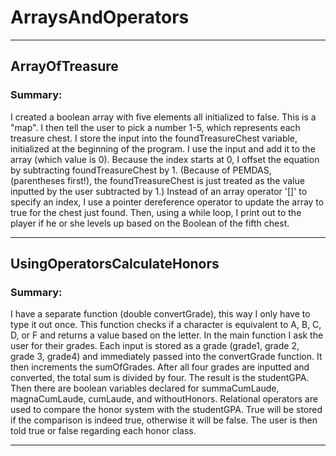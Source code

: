 # ArraysAndOperators
---
## ArrayOfTreasure
### Summary: 
I created a boolean array with five elements all initialized to false. This is a "map". I then tell the user to pick a number 1-5, which 
represents each treasure chest. I store the input into the foundTreasureChest variable, initialized at the beginning of the program. I use the input and
add it to the array (which value is 0). Because the index starts at 0, I offset the equation by subtracting foundTreasureChest by 1. (Because of PEMDAS, 
(parentheses first!), the foundTreasureChest is just treated as the value inputted by the user subtracted by 1.) Instead of an array operator '[]' to 
specify an index, I use a pointer dereference operator to update the array to true for the chest just found. Then, using a while loop, I print out to the player if he or she levels up based on the Boolean of the fifth chest.

----
## UsingOperatorsCalculateHonors
### Summary: 
I have a separate function (double convertGrade), this way I only have to type it out once. This function checks if a character is equivalent
to A, B, C, D, or F and returns a value based on the letter. In the main function I ask the user for their grades. Each input is stored as a grade 
(grade1, grade 2, grade 3, grade4) and immediately passed into the convertGrade function. It then increments the sumOfGrades. After all four grades
are inputted and converted, the total sum is divided by four. The result is the studentGPA. Then there are boolean variables declared for summaCumLaude,
magnaCumLaude, cumLaude, and withoutHonors. Relational operators are used to compare the honor system with the studentGPA. True will be stored if the comparison is indeed true, otherwise it will be false. The user is then told true or false regarding each honor class.

---
